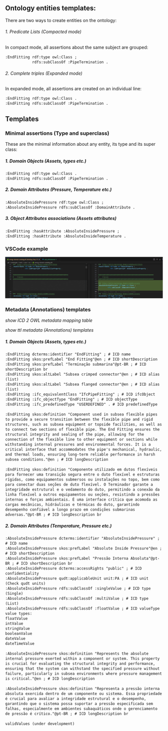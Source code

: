 ## Ontology entities templates:

There are two ways to create entities on the ontology:
###### 1. Predicate Lists (Compacted mode)
In compact mode, all assertions about the same subject are grouped:
```turtle
:EndFitting rdf:type owl:Class ;
            rdfs:subClassOf :PipeTermination .
```

###### 2. Complete triples (Expanded mode)
In expanded mode, all assertions are created on an individual line:
```turtle
:EndFitting rdf:type owl:Class .
:EndFitting rdfs:subClassOf :PipeTermination .
```

## Templates

### Minimal assertions (Type and superclass)
These are the minimal information about any entity, its type and its super class:

##### 1. Domain Objects (Assets, types etc.)
```turtle
:EndFitting rdf:type owl:Class .
:EndFitting rdfs:subClassOf :PipeTermination .
```

##### 2. Domain Attributes (Pressure, Temperature etc.)
```turtle
:AbsoluteInsidePressure rdf:type owl:Class ;
:AbsoluteInsidePressure rdfs:subClassOf :DomainAttribute .
```

##### 3. Object Attributes associations (Assets attributes)
```turtle
:EndFitting :hasAttribute :AbsoluteInsidePressure ;
:EndFitting :hasAttribute :AbsoluteInsideTemperature .
```

### VSCode example
![VSCode example](add_attribute.png)

### Metadata (Annotations) templates
_show ICD 2 OWL metadata mapping table_

_show ttl metadata (Annotations) templates_
##### 1. Domain Objects (Assets, types etc.)
```turtle
:EndFitting dcterms:identifier "EndFitting" ; # ICD name
:EndFitting skos:prefLabel "End Fitting"@en ; # ICD shortDescription
:EndFitting skos:prefLabel "Terminação submarina"@pt-BR ; # ICD shortDescription br
:EndFitting skos:altLabel "Subsea crimped connector"@en ; # ICD alias (list)
:EndFitting skos:altLabel "Subsea flanged connector"@en ; # ICD alias (list)
:EndFitting :ifc_equivalentClass "IfcPipeFitting" ; # ICD ifcObject
:EndFitting :ifc_objectType "EndFitting" ; # ICD objectType
:EndFitting :ifc_predefinedType "USERDEFINED" . # ICD predefinedType

:EndFitting skos:definition "Component used in subsea flexible pipes to provide a secure transition between the flexible pipe and rigid structures, such as subsea equipment or topside facilities, as well as to connect two sections of flexible pipe. The End Fitting ensures the structural integrity and sealing of the pipe, allowing for the connection of the flexible line to other equipment or sections while withstanding internal pressures and environmental forces. It is a critical interface that accommodates the pipe's mechanical, hydraulic, and thermal loads, ensuring long-term reliable performance in harsh subsea conditions."@en ; # ICD longDescription

:EndFitting skos:definition "Componente utilizado em dutos flexíveis para fornecer uma transição segura entre o duto flexível e estruturas rígidas, como equipamentos submersos ou instalações no topo, bem como para conectar duas seções de duto flexível. O Terminador garante a integridade estrutural e o vedamento do duto, permitindo a conexão da linha flexível a outros equipamentos ou seções, resistindo a pressões internas e forças ambientais. É uma interface crítica que acomoda as cargas mecânicas, hidráulicas e térmicas do duto, garantindo desempenho confiável a longo prazo em condições submarinas adversas."@pt-BR ; # ICD longDescription br
```

##### 2. Domain Attributes (Temperature, Pressure etc.)
```turtle
:AbsoluteInsidePressure dcterms:identifier "AbsoluteInsidePressure" ; # ICD name
:AbsoluteInsidePressure skos:prefLabel "Absolute Inside Pressure"@en ; # ICD shortDescription
:AbsoluteInsidePressure skos:prefLabel "Pressão Interna Absoluta"@pt-BR ; # ICD shortDescription br
:AbsoluteInsidePressure dcterms:accessRights "public" ; # ICD confidentiality
:AbsoluteInsidePressure qudt:applicableUnit unit:PA ; # ICD unit (Check qudt units)
:AbsoluteInsidePressure rdfs:subClassOf :singleValue ; # ICD type (Single)
:AbsoluteInsidePressure rdfs:subClassOf :multiValue ; # ICD type (List)
:AbsoluteInsidePressure rdfs:subClassOf :floatValue ; # ICD valueType
value types:
floatValue
intValue
stringValue
booleanValue
dateValue
dateTimeValue

:AbsoluteInsidePressure skos:definition "Represents the absolute internal pressure exerted within a component or system. This property is crucial for evaluating the structural integrity and performance, ensuring that the system can withstand the specified pressure without failure, particularly in subsea environments where pressure management is critical."@en ; # ICD longDescription

:AbsoluteInsidePressure skos:definition "Representa a pressão interna absoluta exercida dentro de um componente ou sistema. Essa propriedade é crucial para avaliar a integridade estrutural e o desempenho, garantindo que o sistema possa suportar a pressão especificada sem falhas, especialmente em ambientes subaquáticos onde o gerenciamento de pressão é crítico."@pt-BR ; # ICD longDescription br

validValues (under development)

```